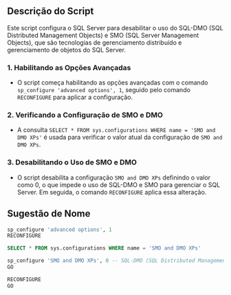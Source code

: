 ## Descrição do Script

Este script configura o SQL Server para desabilitar o uso do SQL-DMO (SQL Distributed Management Objects) e SMO (SQL Server Management Objects), que são tecnologias de gerenciamento distribuído e gerenciamento de objetos do SQL Server.

### 1. **Habilitando as Opções Avançadas**
   - O script começa habilitando as opções avançadas com o comando `sp_configure 'advanced options', 1`, seguido pelo comando `RECONFIGURE` para aplicar a configuração.

### 2. **Verificando a Configuração de SMO e DMO**
   - A consulta `SELECT * FROM sys.configurations WHERE name = 'SMO and DMO XPs'` é usada para verificar o valor atual da configuração de `SMO and DMO XPs`.

### 3. **Desabilitando o Uso de SMO e DMO**
   - O script desabilita a configuração `SMO and DMO XPs` definindo o valor como 0, o que impede o uso de SQL-DMO e SMO para gerenciar o SQL Server. Em seguida, o comando `RECONFIGURE` aplica essa alteração.

## Sugestão de Nome

```SQL
sp_configure 'advanced options', 1
RECONFIGURE
```

```SQL
SELECT * FROM sys.configurations WHERE name = 'SMO and DMO XPs'
```

```SQL
sp_configure 'SMO and DMO XPs', 0 -- SQL-DMO (SQL Distributed Management Objects) / SMO (SQL Server Management Objects)
GO

RECONFIGURE
GO
```